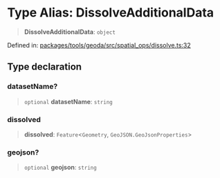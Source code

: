 # Type Alias: DissolveAdditionalData

> **DissolveAdditionalData**: `object`

Defined in: [packages/tools/geoda/src/spatial\_ops/dissolve.ts:32](https://github.com/GeoDaCenter/openassistant/blob/0f7bf760e453a1735df9463dc799b04ee2f630fd/packages/tools/geoda/src/spatial_ops/dissolve.ts#L32)

## Type declaration

### datasetName?

> `optional` **datasetName**: `string`

### dissolved

> **dissolved**: `Feature`\<`Geometry`, `GeoJSON.GeoJsonProperties`\>

### geojson?

> `optional` **geojson**: `string`
